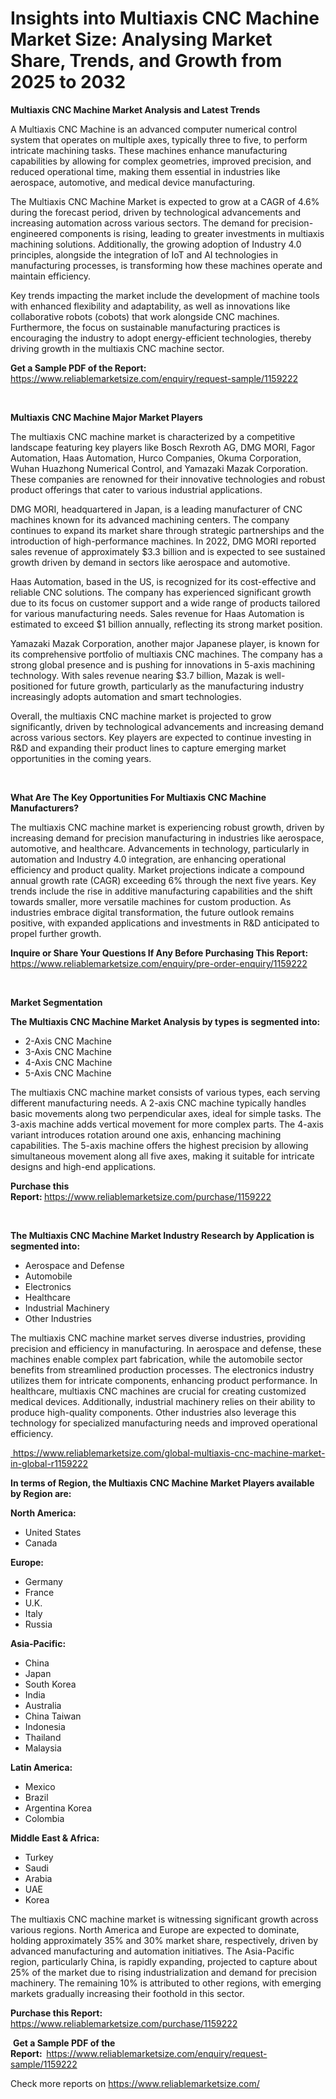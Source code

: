 <p><h1>Insights into Multiaxis CNC Machine Market Size: Analysing Market Share, Trends, and Growth from 2025 to 2032</h1></p><p><strong>Multiaxis CNC Machine Market Analysis and Latest Trends</strong></p>
<p><p>A Multiaxis CNC Machine is an advanced computer numerical control system that operates on multiple axes, typically three to five, to perform intricate machining tasks. These machines enhance manufacturing capabilities by allowing for complex geometries, improved precision, and reduced operational time, making them essential in industries like aerospace, automotive, and medical device manufacturing.</p><p>The Multiaxis CNC Machine Market is expected to grow at a CAGR of 4.6% during the forecast period, driven by technological advancements and increasing automation across various sectors. The demand for precision-engineered components is rising, leading to greater investments in multiaxis machining solutions. Additionally, the growing adoption of Industry 4.0 principles, alongside the integration of IoT and AI technologies in manufacturing processes, is transforming how these machines operate and maintain efficiency.</p><p>Key trends impacting the market include the development of machine tools with enhanced flexibility and adaptability, as well as innovations like collaborative robots (cobots) that work alongside CNC machines. Furthermore, the focus on sustainable manufacturing practices is encouraging the industry to adopt energy-efficient technologies, thereby driving growth in the multiaxis CNC machine sector.</p></p>
<p><strong>Get a Sample PDF of the Report:&nbsp;</strong> <a href="https://www.reliablemarketsize.com/enquiry/request-sample/1159222?utm_campaign=2876&utm_medium=2&utm_source=Github&utm_content=ia&utm_term=22032025&utm_id=multiaxis-cnc-machine">https://www.reliablemarketsize.com/enquiry/request-sample/1159222</a></p>
<p>&nbsp;</p>
<p><strong>Multiaxis CNC Machine Major Market Players</strong></p>
<p><p>The multiaxis CNC machine market is characterized by a competitive landscape featuring key players like Bosch Rexroth AG, DMG MORI, Fagor Automation, Haas Automation, Hurco Companies, Okuma Corporation, Wuhan Huazhong Numerical Control, and Yamazaki Mazak Corporation. These companies are renowned for their innovative technologies and robust product offerings that cater to various industrial applications.</p><p>DMG MORI, headquartered in Japan, is a leading manufacturer of CNC machines known for its advanced machining centers. The company continues to expand its market share through strategic partnerships and the introduction of high-performance machines. In 2022, DMG MORI reported sales revenue of approximately $3.3 billion and is expected to see sustained growth driven by demand in sectors like aerospace and automotive.</p><p>Haas Automation, based in the US, is recognized for its cost-effective and reliable CNC solutions. The company has experienced significant growth due to its focus on customer support and a wide range of products tailored for various manufacturing needs. Sales revenue for Haas Automation is estimated to exceed $1 billion annually, reflecting its strong market position.</p><p>Yamazaki Mazak Corporation, another major Japanese player, is known for its comprehensive portfolio of multiaxis CNC machines. The company has a strong global presence and is pushing for innovations in 5-axis machining technology. With sales revenue nearing $3.7 billion, Mazak is well-positioned for future growth, particularly as the manufacturing industry increasingly adopts automation and smart technologies.</p><p>Overall, the multiaxis CNC machine market is projected to grow significantly, driven by technological advancements and increasing demand across various sectors. Key players are expected to continue investing in R&D and expanding their product lines to capture emerging market opportunities in the coming years.</p></p>
<p>&nbsp;</p>
<p><strong>What Are The Key Opportunities For Multiaxis CNC Machine Manufacturers?</strong></p>
<p><p>The multiaxis CNC machine market is experiencing robust growth, driven by increasing demand for precision manufacturing in industries like aerospace, automotive, and healthcare. Advancements in technology, particularly in automation and Industry 4.0 integration, are enhancing operational efficiency and product quality. Market projections indicate a compound annual growth rate (CAGR) exceeding 6% through the next five years. Key trends include the rise in additive manufacturing capabilities and the shift towards smaller, more versatile machines for custom production. As industries embrace digital transformation, the future outlook remains positive, with expanded applications and investments in R&D anticipated to propel further growth.</p></p>
<p><strong>Inquire or Share Your Questions If Any Before Purchasing This Report:</strong> <a href="https://www.reliablemarketsize.com/enquiry/pre-order-enquiry/1159222?utm_campaign=2876&utm_medium=2&utm_source=Github&utm_content=ia&utm_term=22032025&utm_id=multiaxis-cnc-machine">https://www.reliablemarketsize.com/enquiry/pre-order-enquiry/1159222</a></p>
<p>&nbsp;</p>
<p><strong>Market Segmentation</strong></p>
<p><strong>The Multiaxis CNC Machine Market Analysis by types is segmented into:</strong></p>
<p><ul><li>2-Axis CNC Machine</li><li>3-Axis CNC Machine</li><li>4-Axis CNC Machine</li><li>5-Axis CNC Machine</li></ul></p>
<p><p>The multiaxis CNC machine market consists of various types, each serving different manufacturing needs. A 2-axis CNC machine typically handles basic movements along two perpendicular axes, ideal for simple tasks. The 3-axis machine adds vertical movement for more complex parts. The 4-axis variant introduces rotation around one axis, enhancing machining capabilities. The 5-axis machine offers the highest precision by allowing simultaneous movement along all five axes, making it suitable for intricate designs and high-end applications.</p></p>
<p><strong>Purchase this Report:&nbsp;</strong><a href="https://www.reliablemarketsize.com/purchase/1159222?utm_campaign=2876&utm_medium=2&utm_source=Github&utm_content=ia&utm_term=22032025&utm_id=multiaxis-cnc-machine">https://www.reliablemarketsize.com/purchase/1159222</a></p>
<p>&nbsp;</p>
<p><strong>The Multiaxis CNC Machine Market Industry Research by Application is segmented into:</strong></p>
<p><ul><li>Aerospace and Defense</li><li>Automobile</li><li>Electronics</li><li>Healthcare</li><li>Industrial Machinery</li><li>Other Industries</li></ul></p>
<p><p>The multiaxis CNC machine market serves diverse industries, providing precision and efficiency in manufacturing. In aerospace and defense, these machines enable complex part fabrication, while the automobile sector benefits from streamlined production processes. The electronics industry utilizes them for intricate components, enhancing product performance. In healthcare, multiaxis CNC machines are crucial for creating customized medical devices. Additionally, industrial machinery relies on their ability to produce high-quality components. Other industries also leverage this technology for specialized manufacturing needs and improved operational efficiency.</p></p>
<p><a href="https://www.reliablemarketsize.com/global-multiaxis-cnc-machine-market-in-global-r1159222?utm_campaign=2876&utm_medium=2&utm_source=Github&utm_content=ia&utm_term=22032025&utm_id=multiaxis-cnc-machine">&nbsp;https://www.reliablemarketsize.com/global-multiaxis-cnc-machine-market-in-global-r1159222</a></p>
<p><strong>In terms of Region, the Multiaxis CNC Machine Market Players available by Region are:</strong></p>
<p>
    <p> <strong> North America: </strong>
        <ul>
            <li>United States</li>
            <li>Canada</li>
        </ul>
        </p> 
    <p> <strong> Europe: </strong>
        <ul>
            <li>Germany</li>
            <li>France</li>
            <li>U.K.</li>
            <li>Italy</li>
            <li>Russia</li>
        </ul>
        </p> 
    <p> <strong> Asia-Pacific: </strong>
        <ul>
            <li>China</li>
            <li>Japan</li>
            <li>South Korea</li>
            <li>India</li>
            <li>Australia</li>
            <li>China Taiwan</li>
            <li>Indonesia</li>
            <li>Thailand</li>
            <li>Malaysia</li>
        </ul>
        </p> 
    <p> <strong> Latin America: </strong>
        <ul>
            <li>Mexico</li>
            <li>Brazil</li>
            <li>Argentina Korea</li>
            <li>Colombia</li>
        </ul>
        </p> 
    <p> <strong> Middle East & Africa: </strong>
        <ul>
            <li>Turkey</li>
            <li>Saudi</li>
            <li>Arabia</li>
            <li>UAE</li>
            <li>Korea</li>
        </ul>
    </p>
    </p>
<p><p>The multiaxis CNC machine market is witnessing significant growth across various regions. North America and Europe are expected to dominate, holding approximately 35% and 30% market share, respectively, driven by advanced manufacturing and automation initiatives. The Asia-Pacific region, particularly China, is rapidly expanding, projected to capture about 25% of the market due to rising industrialization and demand for precision machinery. The remaining 10% is attributed to other regions, with emerging markets gradually increasing their foothold in this sector.</p></p>
<p><strong>Purchase this Report: </strong><a href="https://www.reliablemarketsize.com/purchase/1159222?utm_campaign=2876&utm_medium=2&utm_source=Github&utm_content=ia&utm_term=22032025&utm_id=multiaxis-cnc-machine">https://www.reliablemarketsize.com/purchase/1159222</a></p>
<p>&nbsp;<strong>Get a Sample PDF of the Report:&nbsp;&nbsp;</strong><a href="https://www.reliablemarketsize.com/enquiry/request-sample/1159222?utm_campaign=2876&utm_medium=2&utm_source=Github&utm_content=ia&utm_term=22032025&utm_id=multiaxis-cnc-machine">https://www.reliablemarketsize.com/enquiry/request-sample/1159222</a></p>
<p><strong></strong></p>
<p>Check more reports on <a href="https://www.reliablemarketsize.com/?utm_campaign=2876&utm_medium=2&utm_source=Github&utm_content=ia&utm_term=22032025&utm_id=multiaxis-cnc-machine">https://www.reliablemarketsize.com/</a></p>